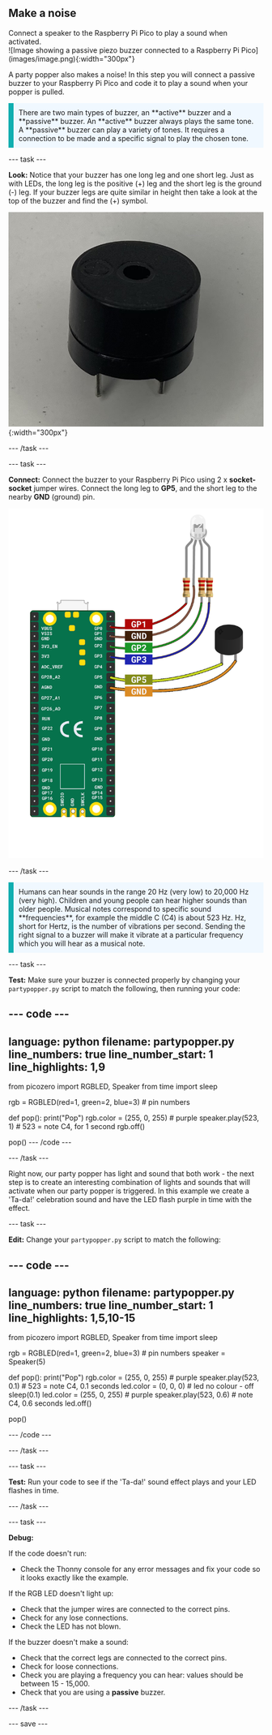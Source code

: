 ## Make a noise

<div style="display: flex; flex-wrap: wrap">
<div style="flex-basis: 200px; flex-grow: 1; margin-right: 15px;">
Connect a speaker to the  Raspberry Pi Pico to play a sound when activated. 
</div>
<div>
![Image showing a passive piezo buzzer connected to a Raspberry Pi Pico](images/image.png){:width="300px"}
</div>
</div>

A party popper also makes a noise! In this step you will connect a passive buzzer to your Raspberry Pi Pico and code it to play a sound when your popper is pulled. 

<p style='border-left: solid; border-width:10px; border-color: #0faeb0; background-color: aliceblue; padding: 10px;'>
There are two main types of buzzer, an **active** buzzer and a **passive** buzzer. An **active** buzzer always plays the same tone. A **passive** buzzer can play a variety of tones. It requires a connection to be made and a specific signal to play the chosen tone. 
</p>

--- task ---

**Look:** Notice that your buzzer has one long leg and one short leg. Just as with LEDs, the long leg is the positive (+) leg and the short leg is the ground (-) leg. If your buzzer legs are quite similar in height then take a look at the top of the buzzer and find the (+) symbol.

![A black passive buzzer with two legs. One is slightly shorter indicating that it is the negative leg.](images/buzzer.png){:width="300px"}

--- /task ---

--- task ---

**Connect:** Connect the buzzer to your Raspberry Pi Pico using 2 x **socket-socket** jumper wires. Connect the long leg to **GP5**, and the short leg to the nearby **GND** (ground) pin.  

![A wiring diagram showing an RGB LED attached alongside a passive buzzer attached to GP5 and ground.](images/rgb-led-buzzer-diagram.png)

--- /task ---

<p style='border-left: solid; border-width:10px; border-color: #0faeb0; background-color: aliceblue; padding: 10px;'>
Humans can hear sounds in the range 20 Hz (very low) to 20,000 Hz (very high). Children and young people can hear higher sounds than older people. Musical notes correspond to specific sound **frequencies**, for example the middle C (C4) is about 523 Hz. Hz, short for Hertz, is the number of vibrations per second. Sending the right signal to a buzzer will make it vibrate at a particular frequency which you will hear as a musical note. </p>

--- task ---

**Test:** Make sure your buzzer is connected properly by changing your `partypopper.py` script to match the following, then running your code:

--- code ---
---
language: python
filename: partypopper.py
line_numbers: true
line_number_start: 1
line_highlights: 1,9
---
from picozero import RGBLED, Speaker
from time import sleep

rgb = RGBLED(red=1, green=2, blue=3) # pin numbers 

def pop():
    print("Pop")
    rgb.color = (255, 0, 255) # purple
    speaker.play(523, 1) # 523 = note C4, for 1 second
    rgb.off()

pop()
--- /code ---

--- /task ---

Right now, our party popper has light and sound that both work - the next step is to create an interesting combination of lights and sounds that will activate when our party popper is triggered. In this example we create a 'Ta-da!' celebration sound and have the LED flash purple in time with the effect.

--- task ---

**Edit:** Change your `partypopper.py` script to match the following:

--- code ---
---
language: python
filename: partypopper.py
line_numbers: true
line_number_start: 1
line_highlights:  1,5,10-15
---
from picozero import RGBLED, Speaker
from time import sleep

rgb = RGBLED(red=1, green=2, blue=3) # pin numbers
speaker = Speaker(5)

def pop():
    print("Pop")
    rgb.color = (255, 0, 255) # purple
    speaker.play(523, 0.1) # 523 = note C4, 0.1 seconds
    led.color = (0, 0, 0) # led no colour - off
    sleep(0.1)
    led.color = (255, 0, 255) # purple
    speaker.play(523, 0.6) # note C4, 0.6 seconds
    led.off()

pop()

--- /code ---

--- /task ---

--- task ---

**Test:** Run your code to see if the 'Ta-da!' sound effect plays and your LED flashes in time. 

--- /task ---

--- task ---

**Debug:** 

If the code doesn't run:
+ Check the Thonny console for any error messages and fix your code so it looks exactly like the example. 

If the RGB LED doesn't light up:
+ Check that the jumper wires are connected to the correct pins. 
+ Check for any lose connections. 
+ Check the LED has not blown.

If the buzzer doesn't make a sound:
+ Check that the correct legs are connected to the correct pins.
+ Check for loose connections.
+ Check you are playing a frequency you can hear: values should be between 15 - 15,000.
+ Check that you are using a **passive** buzzer.

--- /task ---

--- save ---